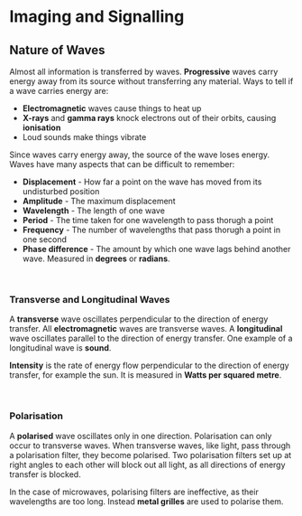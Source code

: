 # Imaging and Signalling

## Nature of Waves

Almost all information is transferred by waves. **Progressive** waves carry energy away from its source without transferring any material. Ways to tell if a wave carries energy are:
- **Electromagnetic** waves cause things to heat up
- **X-rays** and **gamma rays** knock electrons out of their orbits, causing **ionisation**
- Loud sounds make things vibrate

Since waves carry energy away, the source of the wave loses energy. Waves have many aspects that can be difficult to remember:
- **Displacement** - How far a point on the wave has moved from its undisturbed position
- **Amplitude** - The maximum displacement
- **Wavelength** - The length of one wave
- **Period** - The time taken for one wavelength to pass thorugh a point
- **Frequency** - The number of wavelengths that pass thorugh a point in one second
- **Phase difference** - The amount by which one wave lags behind another wave. Measured in **degrees** or **radians**.

<br>

### Transverse and Longitudinal Waves

A **transverse** wave oscillates perpendicular to the direction of energy transfer. All **electromagnetic** waves are transverse waves. A **longitudinal** wave oscillates parallel to the direction of energy transfer. One example of a longitudinal wave is **sound**.

**Intensity** is the rate of energy flow perpendicular to the direction of energy transfer, for example the sun. It is measured in **Watts per squared metre**.

<br>

### Polarisation

A **polarised** wave oscillates only in one direction. Polarisation can only occur to transverse waves. When transverse waves, like light, pass through a polarisation filter, they become polarised. Two polarisation filters set up at right angles to each other will block out all light, as all directions of energy transfer is blocked.

In the case of microwaves, polarising filters are ineffective, as their wavelengths are too long. Instead **metal grilles** are used to polarise them.
